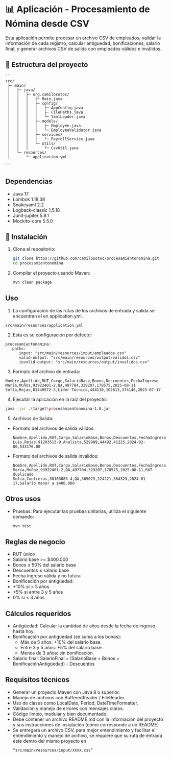 # 📊 Aplicación - Procesamiento de Nómina desde CSV

Esta aplicación permite procesar un archivo CSV de empleados, validar la información de cada registro, calcular antiguedad, bonificaciones, salario final, y generar archivos CSV de salida con empleados válidos e inválidos.

## 📂 Estructura del proyecto

    ```
    src/
     ├─ main/
     │   ├─ java/
     │   │   ├─ org.camilosotoc/
     │   │   │   ├─ Main.java
     │   │   │   ├─ config/
     │   │   │   │   ├─ AppConfig.java
     │   │   │   │   ├─ FilePaths.java
     │   │   │   │   └─ YamlLoader.java
     │   │   │   ├─ models/
     │   │   │   │   ├─ Employee.java
     │   │   │   │   └─ EmployeeValidator.java
     │   │   │   ├─ services/
     │   │   │   │   └─ PayrollService.java
     │   │   │   └─ utils/
     │   │   │       └─ CsvUtil.java
     │   └─ resources/
     │       └─ application.yml
    
    ```

## Dependencias

- Java 17
- Lombok 1.18.38
- Snakeyaml 2.2
- Logback-classic 1.5.18
- Junit-jupiter 5.8.1
- Mockito-core 5.5.0

## 🚀 Instalación

1. Clona el repositorio:

   ```bash
   git clone https://github.com/camilosotoc/procesamientonomina.git
   cd procesamientonomina
   ```

2. Compilar el proyecto usando Maven:

   ```bash
   mvn clean package
   ```

## Uso

1. La configuración de las rutas de los archivos de entrada y salida se encuentran el en application.yml.

  ```
  src/main/resources/application.yml
  ```

2. Esta es su configuración por defecto:

  ```
  procesamientonomina:
     paths:
        input: "src/main/resources/input/empleados.csv"
        valid-output: "src/main/resources/output/validos.csv"
        invalid-output: "src/main/resources/output/invalidos.csv"
  ```

3. Formato del archivo de entrada:

  ```
  Nombre,Apellido,RUT,Cargo,SalarioBase,Bonos,Descuentos,FechaIngreso
  María,Muñoz,93922401-2,QA,497704,329207,178575,2025-08-11
  Sofía,Rojas,81440572-3,Líder Técnico,444110,102613,374146,2025-07-17
  ```

4. Ejecutar la aplicación en la raíz del proyecto:
  
  ```bash
  java -jar .\target\procesamientonomina-1.0.jar
  ```

5. Archivos de Salida:
- Formato del archivos de salida válidos:
  ```
  Nombre,Apellido,RUT,Cargo,SalarioBase,Bonos,Descuentos,FechaIngreso,SalarioFinal
  Luis,Rojas,91203513-9,Analista,529909,44492,41225,2024-02-06,533176.00
  ```
- Formato del archivos de salida inválidos:
  ```
  Nombre,Apellido,RUT,Cargo,SalarioBase,Bonos,Descuentos,FechaIngreso,MotivoError
  María,Muñoz,93922401-2,QA,497704,329207,178575,2025-08-11,RUT duplicado
  Sofía,Contreras,38103085-4,QA,369023,124221,364323,2024-01-17,Salario menor a $400.000
  ```
## Otros usos
- Pruebas: Para ejecutar las pruebas unitarias, utiliza el siguiente comando:

  ```bash
  mvn test
  ```

## Reglas de negocio

- RUT único
- Salario base >= $400.000
- Bonos ≤ 50% del salario base
- Descuentos ≤ salario base
- Fecha ingreso válida y no futura
- Bonificación por antigüedad:
- +10% si > 5 años
- +5% si entre 3 y 5 años
- 0% si < 3 años

## Cálculos requeridos

- Antigüedad: Calcular la cantidad de años desde la fecha de ingreso hasta hoy.
- Bonificación por antigüedad (se suma a los bonos):
  - Más de 5 años: +10% del salario base.
  - Entre 3 y 5 años: +5% del salario base.
  - Menos de 3 años: sin bonificación.
- Salario final:
  SalarioFinal = (SalarioBase + Bonos + BonificaciónAntigüedad) - Descuentos

## Requisitos técnicos

- Generar un proyecto Maven con Java 8 o superior.
- Manejo de archivos con BufferedReader / FileReader.
- Uso de clases como LocalDate, Period, DateTimeFormatter.
- Validación y manejo de errores con mensajes claros.
- Código limpio, modular y bien documentado.
- Debe contener un archivo README.md con la información del proyecto y sus instrucciones
  de instalación (como corresponde a un README)
- Se entregará un archivo CSV, para mejor entendimiento y facilitar el entendimiento y manejo
  de archivo, se requiere que su ruta de entrada este dentro del mismo proyecto en
  ```
  “src/main/resources/input/XXXX.csv”
  ```
